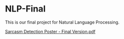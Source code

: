 # NLP-Final

This is our final project for Natural Language Processing. 


[Sarcasm Detection Poster - Final Version.pdf](https://github.com/schredes/NLP-Final/files/12614117/Sarcasm.Detection.Poster.-.Final.Version.pdf)
